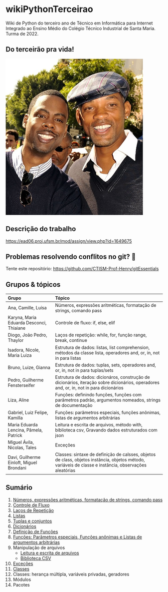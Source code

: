 # wikiPythonTerceirao

Wiki de Python do terceiro ano de Técnico em Informática para Internet Integrado ao Ensino Médio do Colégio Técnico Industrial de Santa Maria. Turma de 2022.

## Do terceirão pra vida!

![terceirao](images/terceirao.jpg)

## Descrição do trabalho

https://ead06.proj.ufsm.br/mod/assign/view.php?id=1649675

## Problemas resolvendo conflitos no git? 🤠

Tente este repositório: https://github.com/CTISM-Prof-Henry/gitEssentials

## Grupos & tópicos

| Grupo | Tópico |
|:------|:-------|
| Ana, Camille, Luísa | Números, expressões aritméticas, formatação de strings, comando pass |
| Karyna, Maria Eduarda Desconci, Thiaiane | Controle de fluxo: if, else, elif |
| Diogo, João Pedro, Thaylor | Laços de repetição: while, for, função range, break, continue |
| Isadora, Nicole, Maria Luiza | Estrutura de dados: listas, list comprehension, métodos da classe lista, operadores and, or, in, not in para listas |
| Bruno, Luize, Gianna | Estrutura de dados: tuplas, sets, operadores and, or, in, not in para tuplas/sets |
| Pedro, Guilherme Fensterseifer | Estrutura de dados: dicionáros, construção de dicionários, iteração sobre dicionários, operadores and, or, in, not in para dicionários |
| Liza, Aline | Funções: definindo funções, funções com parâmetros padrão, argumentos nomeados, strings de documentação |
| Gabriel, Luiz Felipe, Kamilla | Funções: parâmetros especiais, funções anônimas, listas de argumentos arbitrárias |
| Maria Eduarda Lencina, Pâmela, Patrick | Leitura e escrita de arquivos, método with, biblioteca csv, Gravando dados estruturados com json | 
| Miguel Ávila, Nicolas, Tales | Exceções |
| Davi, Guilherme Einloft, Miguel Brondani | Classes: sintaxe de definição de calsses, objetos de class, objetos instância, objetos método, variáveis de classe e instância, observações aleatórias |

## Sumário

1. [Números, expressões aritméticas, formatação de strings, comando pass](groups/numeros_expressoes_strings_pass.md)
2. [Controle de Fluxo](groups/fluxo.md)
3. [Laços de Repetição](groups/Lacos_de_repeticao.md)
4. [Listas](groups/Listas.md)
5. [Tuplas e conjuntos](groups/estruturas_de_dados_(tuplas_e_sets).md)
6. [Dicionários](groups/dicionarios.md)
7. [Definição de Funções](groups/funções1.md)
8. [Funções: Parâmetros especiais, Funções anônimas e Listas de argumentos arbitrárias](groups/funcoes-parametros-lambdas-argumentos.md)
9. Manipulação de arquivos 
    * [Leitura e escrita de arquivos](groups/Arquivos.md)
    * [Biblioteca CSV](groups/Biblioteca%20csv.md)
10. [Exceções](groups/excecoes.md)
11. [Classes](groups/classes.md)
12. Classes: herança múltipla, variáveis privadas, geradores
13. Módulos
14. Pacotes

